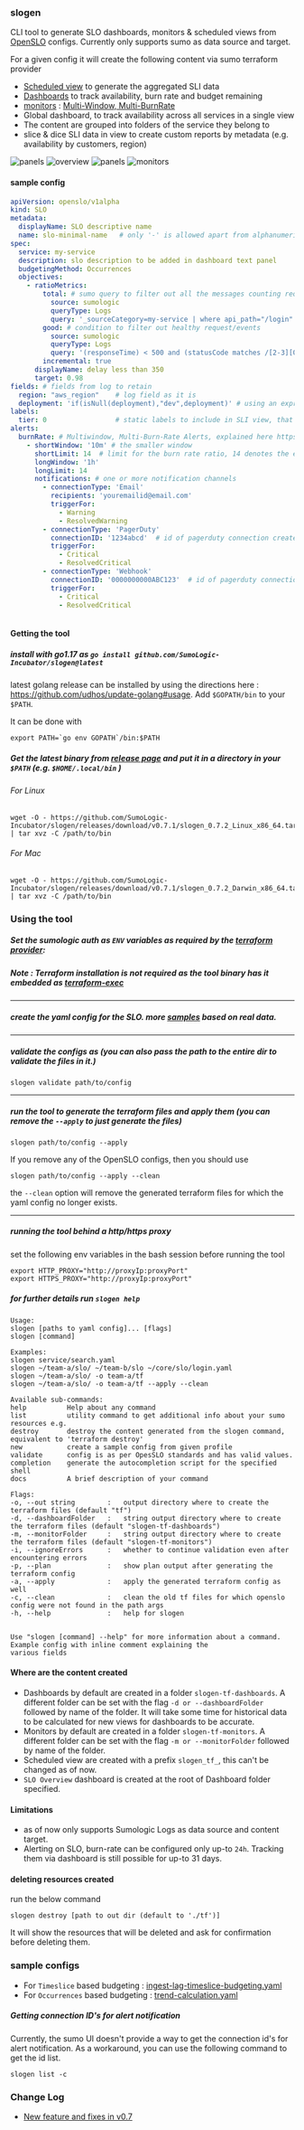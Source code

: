### slogen

CLI tool to generate SLO dashboards, monitors & scheduled views
from [OpenSLO](https://github.com/OpenSLO/OpenSLO#specification) configs. Currently only supports sumo as data source
and target.

For a given config it will create the following content via sumo terraform provider

- [Scheduled view](https://help.sumologic.com/Manage/Scheduled-Views) to generate the aggregated SLI data
- [Dashboards](https://help.sumologic.com/Visualizations-and-Alerts/Dashboard_(New)) to track availability, burn rate
  and budget remaining
- [monitors](https://help.sumologic.com/Visualizations-and-Alerts/Alerts/Monitors) :  [Multi-Window, Multi-BurnRate](https://sre.google/workbook/alerting-on-slos/)
- Global dashboard, to track availability across all services in a single view
- The content are grouped into folders of the service they belong to
- slice & dice SLI data in view to create custom reports by metadata (e.g. availability by customers, region)

![panels](misc/slo_panel.png )
![overview](misc/view_search.png)
![panels](misc/overview.png)
![monitors](misc/monitors.png)

#### sample config

```yaml
apiVersion: openslo/v1alpha
kind: SLO
metadata:
  displayName: SLO descriptive name
  name: slo-minimal-name   # only '-' is allowed apart from alphanumeric chars, '-' not allowed in start or end
spec:
  service: my-service
  description: slo description to be added in dashboard text panel
  budgetingMethod: Occurrences
  objectives:
    - ratioMetrics:
        total: # sumo query to filter out all the messages counting requests for this slo
          source: sumologic
          queryType: Logs
          query: '_sourceCategory=my-service | where api_path="/login"'
        good: # condition to filter out healthy request/events
          source: sumologic
          queryType: Logs
          query: '(responseTime) < 500 and (statusCode matches /[2-3][0-9]{2}/ )'
        incremental: true
      displayName: delay less than 350
      target: 0.98
fields: # fields from log to retain
  region: "aws_region"    # log field as it is
  deployment: 'if(isNull(deployment),"dev",deployment)' # using an expression
labels:
  tier: 0                 # static labels to include in SLI view, that are not present in the log messages
alerts:
  burnRate: # Multiwindow, Multi-Burn-Rate Alerts, explained here https://sre.google/workbook/alerting-on-slos/ 
    - shortWindow: '10m' # the smaller window
      shortLimit: 14  # limit for the burn rate ratio, 14 denotes the error consumed in the window were 14 times the allowed number  
      longWindow: '1h'
      longLimit: 14
      notifications: # one or more notification channels
        - connectionType: 'Email'
          recipients: 'youremailid@email.com'
          triggerFor:
            - Warning
            - ResolvedWarning
        - connectionType: 'PagerDuty'
          connectionID: '1234abcd'  # id of pagerduty connection created in sumo
          triggerFor:
            - Critical
            - ResolvedCritical
        - connectionType: 'Webhook'
          connectionID: '0000000000ABC123'  # id of pagerduty connection created in sumo
          triggerFor:
            - Critical
            - ResolvedCritical



```

#### Getting the tool

##### install with go1.17 as `go install github.com/SumoLogic-Incubator/slogen@latest`

latest golang release can be installed by using the directions here : https://github.com/udhos/update-golang#usage.
Add `$GOPATH/bin` to your `$PATH`.

It can be done with

```
export PATH=`go env GOPATH`/bin:$PATH
```

##### Get the latest binary from [release page](https://github.com/SumoLogic-Incubator/slogen/releases) and put it in a directory in your `$PATH` (e.g. `$HOME/.local/bin` )

###### For Linux

``` shell
wget -O - https://github.com/SumoLogic-Incubator/slogen/releases/download/v0.7.1/slogen_0.7.2_Linux_x86_64.tar.gz | tar xvz -C /path/to/bin
```

###### For Mac

``` shell
wget -O - https://github.com/SumoLogic-Incubator/slogen/releases/download/v0.7.1/slogen_0.7.2_Darwin_x86_64.tar.gz | tar xvz -C /path/to/bin
```

### Using the tool

##### Set the sumologic auth as `ENV` variables as required by the [terraform provider](https://registry.terraform.io/providers/SumoLogic/sumologic/latest/docs#environment-variables):

##### _Note_ : Terraform installation is not required as the tool binary has it embedded as [terraform-exec](https://github.com/hashicorp/terraform-exec)

--- 

##### create the yaml config for the SLO. more [samples](samples/openslo) based on real data.

--- 

##### validate the configs as (you can also pass the path to the entire dir to validate the files in it.)

`slogen validate path/to/config`

--- 

##### run the tool to generate the terraform files and apply them (you can remove the `--apply` to just generate the files)

`slogen path/to/config --apply`

If you remove any of the OpenSLO configs, then you should use

`slogen path/to/config --apply --clean`

the `--clean` option will remove the generated terraform files for which the yaml config no longer exists.

--- 

##### running the tool behind a http/https proxy
set the following env variables in the bash session before running the tool

```shell
export HTTP_PROXY="http://proxyIp:proxyPort"
export HTTPS_PROXY="http://proxyIp:proxyPort"
```

##### for further details run `slogen help`

```
Usage:
slogen [paths to yaml config]... [flags]
slogen [command]

Examples:
slogen service/search.yaml 
slogen ~/team-a/slo/ ~/team-b/slo ~/core/slo/login.yaml 
slogen ~/team-a/slo/ -o team-a/tf
slogen ~/team-a/slo/ -o team-a/tf --apply --clean 

Available sub-commands:
help          Help about any command 
list          utility command to get additional info about your sumo resources e.g.
destroy       destroy the content generated from the slogen command, equivalent to 'terraform destroy'
new           create a sample config from given profile 
validate      config is as per OpesSLO standards and has valid values.
completion    generate the autocompletion script for the specified shell 
docs          A brief description of your command 

Flags:
-o, --out string        :   output directory where to create the terraform files (default "tf")
-d, --dashboardFolder   :   string output directory where to create the terraform files (default "slogen-tf-dashboards")
-m, --monitorFolder     :   string output directory where to create the terraform files (default "slogen-tf-monitors")
-i, --ignoreErrors      :   whether to continue validation even after encountering errors 
-p, --plan              :   show plan output after generating the terraform config 
-a, --apply             :   apply the generated terraform config as well 
-c, --clean             :   clean the old tf files for which openslo config were not found in the path args 
-h, --help              :   help for slogen


Use "slogen [command] --help" for more information about a command. Example config with inline comment explaining the
various fields

```

#### Where are the content created

- Dashboards by default are created in a folder `slogen-tf-dashboards`. A different folder can be set with the
  flag `-d or --dashboardFolder` followed by name of the folder. It will take some time for historical data to be
  calculated for new views for dashboards to be accurate.
- Monitors by default are created in a folder `slogen-tf-monitors`. A different folder can be set with the
  flag `-m or --monitorFolder` followed by name of the folder.
- Scheduled view are created with a prefix `slogen_tf_`, this can't be changed as of now.
- `SLO Overview` dashboard is created at the root of Dashboard folder specified.

#### Limitations

- as of now only supports Sumologic Logs as data source and content target.
- Alerting on SLO, burn-rate can be configured only up-to `24h`. Tracking them via dashboard is still possible for up-to
  31 days.

#### deleting resources created

run the below command

`slogen destroy [path to out dir (default to './tf')]`

It will show the resources that will be deleted and ask for confirmation before deleting them. 


### sample configs
- For `Timeslice` based budgeting : [ingest-lag-timeslice-budgeting.yaml](samples/openslo/ingest-lag-timeslice-budgeting.yaml) 
- For `Occurrences` based budgeting : [trend-calculation.yaml](samples/openslo/trend-calculation.yaml) 



##### Getting connection ID's for alert notification
Currently, the sumo UI doesn't provide a way to get the connection id's for alert notification.
As a workaround, you can use the following command to get the id list.

```shell
slogen list -c
```

### Change Log
- [New feature and fixes in v0.7](CHANGELOG.md)

